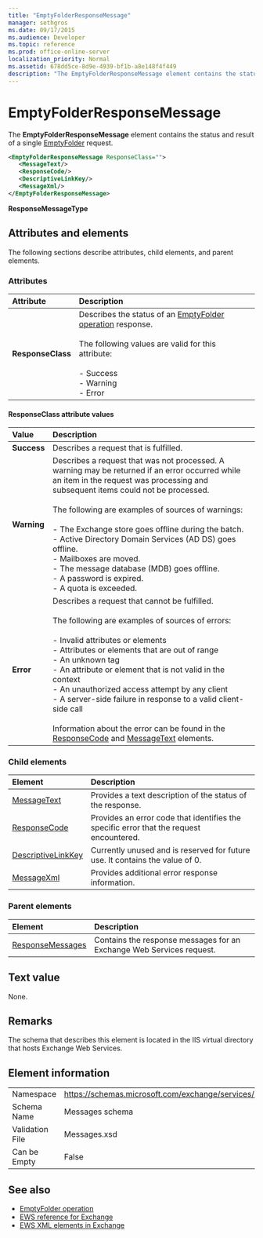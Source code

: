 ```yaml
---
title: "EmptyFolderResponseMessage"
manager: sethgros
ms.date: 09/17/2015
ms.audience: Developer
ms.topic: reference
ms.prod: office-online-server
localization_priority: Normal
ms.assetid: 678dd5ce-8d9e-4939-bf1b-a8e148f4f449
description: "The EmptyFolderResponseMessage element contains the status and result of a single EmptyFolder request."
---
```


# EmptyFolderResponseMessage

The **EmptyFolderResponseMessage** element contains the status and result of a single [EmptyFolder](emptyfolder.md) request. 
  
```XML
<EmptyFolderResponseMessage ResponseClass="">
   <MessageText/>
   <ResponseCode/>
   <DescriptiveLinkKey/>
   <MessageXml/>
</EmptyFolderResponseMessage>
```

 **ResponseMessageType**
## Attributes and elements

The following sections describe attributes, child elements, and parent elements.
  
### Attributes

|**Attribute**|**Description**|
|:-----|:-----|
|**ResponseClass** <br/> | Describes the status of an [EmptyFolder operation](emptyfolder-operation.md) response.<br/><br/>The following values are valid for this attribute:<br/><br/>-  Success  <br/>-  Warning  <br/>-  Error  <br/> |
   
#### ResponseClass attribute values

|**Value**|**Description**|
|:-----|:-----|
|**Success** <br/> |Describes a request that is fulfilled.  <br/> |
|**Warning** <br/> | Describes a request that was not processed. A warning may be returned if an error occurred while an item in the request was processing and subsequent items could not be processed.<br/><br/>The following are examples of sources of warnings:<br/><br/>-  The Exchange store goes offline during the batch.  <br/>-  Active Directory Domain Services (AD DS) goes offline.  <br/>-  Mailboxes are moved.  <br/>-  The message database (MDB) goes offline.  <br/>-  A password is expired.  <br/>-  A quota is exceeded.  <br/> |
|**Error** <br/> | Describes a request that cannot be fulfilled.<br/><br/> The following are examples of sources of errors:  <br/><br/>-  Invalid attributes or elements  <br/>-  Attributes or elements that are out of range  <br/>-  An unknown tag  <br/>-  An attribute or element that is not valid in the context  <br/>-  An unauthorized access attempt by any client  <br/>-  A server-side failure in response to a valid client-side call<br/><br/>  Information about the error can be found in the [ResponseCode](responsecode.md) and [MessageText](messagetext.md) elements.  <br/> |
   
### Child elements

|**Element**|**Description**|
|:-----|:-----|
|[MessageText](messagetext.md) <br/> |Provides a text description of the status of the response.  <br/> |
|[ResponseCode](responsecode.md) <br/> |Provides an error code that identifies the specific error that the request encountered.  <br/> |
|[DescriptiveLinkKey](descriptivelinkkey.md) <br/> |Currently unused and is reserved for future use. It contains the value of 0.  <br/> |
|[MessageXml](messagexml.md) <br/> |Provides additional error response information.  <br/> |
   
### Parent elements

|**Element**|**Description**|
|:-----|:-----|
|[ResponseMessages](responsemessages.md) <br/> |Contains the response messages for an Exchange Web Services request.  <br/> |
   
## Text value

None.
  
## Remarks

The schema that describes this element is located in the IIS virtual directory that hosts Exchange Web Services.
  
## Element information

|||
|:-----|:-----|
|Namespace  <br/> |https://schemas.microsoft.com/exchange/services/2006/messages  <br/> |
|Schema Name  <br/> |Messages schema  <br/> |
|Validation File  <br/> |Messages.xsd  <br/> |
|Can be Empty  <br/> |False  <br/> |
   
## See also

- [EmptyFolder operation](emptyfolder-operation.md)
- [EWS reference for Exchange](ews-reference-for-exchange.md) 
- [EWS XML elements in Exchange](ews-xml-elements-in-exchange.md)

